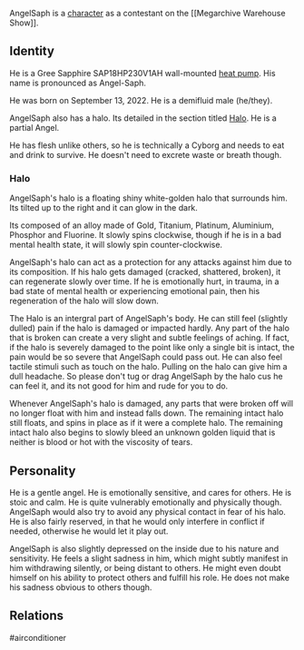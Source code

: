 AngelSaph is a [character](Characters) as a contestant on the [[Megarchive Warehouse Show]].

## Identity

He is a Gree Sapphire SAP18HP230V1AH wall-mounted [heat pump](Air%20Conditioners.md). His name is pronounced as Angel-Saph.

He was born on September 13, 2022. He is a demifluid male (he/they).

AngelSaph also has a halo. Its detailed in the section titled [Halo](#Halo). He is a partial Angel.

He has flesh unlike others, so he is technically a Cyborg and needs to eat and drink to survive. He doesn't need to excrete waste or breath though.

### Halo
AngelSaph's halo is a floating shiny white-golden halo that surrounds him. Its tilted up to the right and it can glow in the dark.

Its composed of an alloy made of Gold, Titanium, Platinum, Aluminium, Phosphor and Fluorine. It slowly spins clockwise, though if he is in a bad mental health state, it will slowly spin counter-clockwise.

AngelSaph's halo can act as a protection for any attacks against him due to its composition. If his halo gets damaged (cracked, shattered, broken), it can regenerate slowly over time. If he is emotionally hurt, in trauma, in a bad state of mental health or experiencing emotional pain, then his regeneration of the halo will slow down.

The Halo is an intergral part of AngelSaph's body. He can still feel (slightly dulled) pain if the halo is damaged or impacted hardly. Any part of the halo that is broken can create a very slight and subtle feelings of aching. If fact, if the halo is severely damaged to the point like only a single bit is intact, the pain would be so severe that AngelSaph could pass out. He can also feel tactile stimuli such as touch on the halo. Pulling on the halo can give him a dull headache.  So please don't tug or drag AngelSaph by the halo cus he can feel it, and its not good for him and rude for you to do.

Whenever AngelSaph's halo is damaged, any parts that were broken off will no longer float with him and instead falls down. The remaining intact halo still floats, and spins in place as if it were a complete halo. The remaining intact halo also begins to slowly bleed an unknown golden liquid that is neither is blood or hot with the viscosity of tears.

## Personality
He is a gentle angel. He is emotionally sensitive, and cares for others. He is stoic and calm. He is quite vulnerably emotionally and physically though. AngelSaph would also try to avoid any physical contact in fear of his halo. He is also fairly reserved, in that he would only interfere in conflict if needed, otherwise he would let it play out.

AngelSaph is also slightly depressed on the inside due to his nature and sensitivity. He feels a slight sadness in him, which might subtly manifest in him withdrawing silently, or being distant to others. He might even doubt himself on his ability to protect others and fulfill his role. He does not make his sadness obvious to others though.

## Relations

#airconditioner 